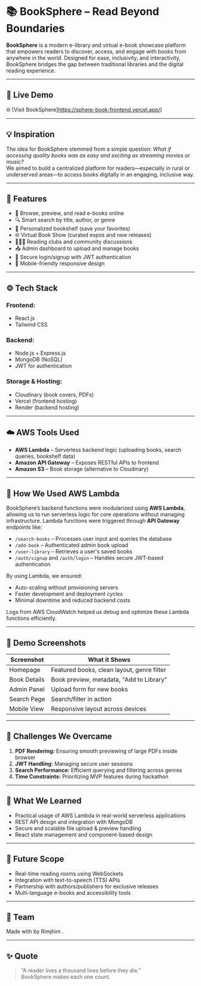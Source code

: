 # 📚 BookSphere – Read Beyond Boundaries

**BookSphere** is a modern e-library and virtual e-book showcase platform that empowers readers to discover, access, and engage with books from anywhere in the world. Designed for ease, inclusivity, and interactivity, BookSphere bridges the gap between traditional libraries and the digital reading experience.

---

## 🔗 Live Demo

🌐 [Visit BookSphere]https://sphere-book-frontend.vercel.app/)  


---

## 💡 Inspiration

The idea for BookSphere stemmed from a simple question: _What if accessing quality books was as easy and exciting as streaming movies or music?_  
We aimed to build a centralized platform for readers—especially in rural or underserved areas—to access books digitally in an engaging, inclusive way.

---

## 🚀 Features

- 📖 Browse, preview, and read e-books online
- 🔍 Smart search by title, author, or genre
- 📁 Personalized bookshelf (save your favorites)
- 🌐 Virtual Book Show (curated expos and new releases)
- 🧑‍🤝‍🧑 Reading clubs and community discussions
- 📤 Admin dashboard to upload and manage books
- 🔐 Secure login/signup with JWT authentication
- 📱 Mobile-friendly responsive design

---

## ⚙️ Tech Stack

### Frontend:
- React.js
- Tailwind CSS

### Backend:
- Node.js + Express.js
- MongoDB (NoSQL)
- JWT for authentication

### Storage & Hosting:
- Cloudinary (book covers, PDFs)
- Vercel (frontend hosting)
- Render (backend hosting)

---

## ☁️ AWS Tools Used

- **AWS Lambda** – Serverless backend logic (uploading books, search queries, bookshelf data)
- **Amazon API Gateway** – Exposes RESTful APIs to frontend
- **Amazon S3** – Book storage (alternative to Cloudinary)


---

## 🧠 How We Used AWS Lambda

BookSphere’s backend functions were modularized using **AWS Lambda**, allowing us to run serverless logic for core operations without managing infrastructure. Lambda functions were triggered through **API Gateway** endpoints like:

- `/search-books` – Processes user input and queries the database
- `/add-book` – Authenticated admin book upload
- `/user-library` – Retrieves a user's saved books
- `/auth/signup` and `/auth/login` – Handles secure JWT-based authentication

By using Lambda, we ensured:
- Auto-scaling without provisioning servers
- Faster development and deployment cycles
- Minimal downtime and reduced backend costs

Logs from AWS CloudWatch helped us debug and optimize these Lambda functions efficiently.

---

## 📸 Demo Screenshots

| Screenshot | What it Shows |
|------------|----------------|
| Homepage   | Featured books, clean layout, genre filter |
| Book Details | Book preview, metadata, "Add to Library" |
| Admin Panel | Upload form for new books |
| Search Page | Search/filter in action |
| Mobile View | Responsive layout across devices |

---

## 🧩 Challenges We Overcame

1. **PDF Rendering:** Ensuring smooth previewing of large PDFs inside browser
2. **JWT Handling:** Managing secure user sessions
3. **Search Performance:** Efficient querying and filtering across genres
4. **Time Constraints:** Prioritizing MVP features during hackathon

---

## 🧠 What We Learned

- Practical usage of AWS Lambda in real-world serverless applications
- REST API design and integration with MongoDB
- Secure and scalable file upload & preview handling
- React state management and component-based design

---

## 🏁 Future Scope

- Real-time reading rooms using WebSockets
- Integration with text-to-speech (TTS) APIs
- Partnership with authors/publishers for exclusive releases
- Multi-language e-books and accessibility tools

---

## 🙌 Team

Made with  by Rimjhim .

---

## ✨ Quote

> “A reader lives a thousand lives before they die.”  
> BookSphere makes each one count.

